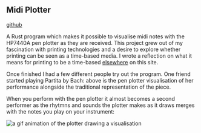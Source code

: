 ## Midi Plotter

[github](https://github.com/jskjott/midi-plotter)

A Rust program which makes it possible to visualise midi notes with the HP7440A pen plotter as they are received. This project grew out of my fascination with printing technologies and a desire to explore whether printing can be seen as a time-based media. I wrote a reflection on what it means for printing to be a time-based [elsewhere](#The_Printing_Process_as_Time_based_Media) on this site.

Once finished I had a few different people try out the program. One friend started playing Partita by Bach: above is the pen plotter visualisation of her performance alongside the traditional representation of the piece.

When you perform with the pen plotter it almost becomes a second performer as the rhytmns and sounds the plotter makes as it draws merges with the notes you play on your instrument:

![a gif animation of the plotter drawing a visualisation](https://raw.githubusercontent.com/jskjott/midi-plotter/master/midi-plotter.gif)